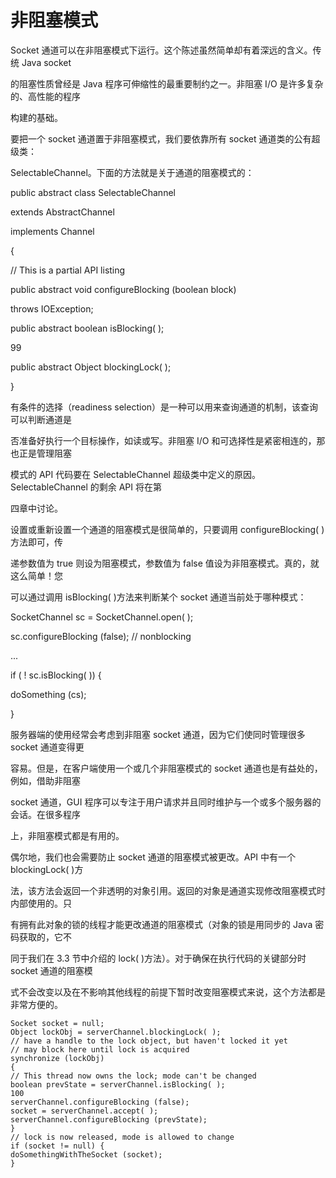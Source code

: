 # 非阻塞模式

Socket 通道可以在非阻塞模式下运行。这个陈述虽然简单却有着深远的含义。传统 Java socket

的阻塞性质曾经是 Java 程序可伸缩性的最重要制约之一。非阻塞 I/O 是许多复杂的、高性能的程序

构建的基础。

要把一个 socket 通道置于非阻塞模式，我们要依靠所有 socket 通道类的公有超级类：

SelectableChannel。下面的方法就是关于通道的阻塞模式的：

public abstract class SelectableChannel

extends AbstractChannel

implements Channel

{

// This is a partial API listing

public abstract void configureBlocking \(boolean block\)

throws IOException;

public abstract boolean isBlocking\( \);

99

public abstract Object blockingLock\( \);

}

有条件的选择（readiness selection）是一种可以用来查询通道的机制，该查询可以判断通道是

否准备好执行一个目标操作，如读或写。非阻塞 I/O 和可选择性是紧密相连的，那也正是管理阻塞

模式的 API 代码要在 SelectableChannel 超级类中定义的原因。SelectableChannel 的剩余 API 将在第

四章中讨论。

设置或重新设置一个通道的阻塞模式是很简单的，只要调用 configureBlocking\( \)方法即可，传

递参数值为 true 则设为阻塞模式，参数值为 false 值设为非阻塞模式。真的，就这么简单！您

可以通过调用 isBlocking\( \)方法来判断某个 socket 通道当前处于哪种模式：

SocketChannel sc = SocketChannel.open\( \);

sc.configureBlocking \(false\); // nonblocking

...

if \( ! sc.isBlocking\( \)\) {

doSomething \(cs\);

}

服务器端的使用经常会考虑到非阻塞 socket 通道，因为它们使同时管理很多 socket 通道变得更

容易。但是，在客户端使用一个或几个非阻塞模式的 socket 通道也是有益处的，例如，借助非阻塞

socket 通道，GUI 程序可以专注于用户请求并且同时维护与一个或多个服务器的会话。在很多程序

上，非阻塞模式都是有用的。

偶尔地，我们也会需要防止 socket 通道的阻塞模式被更改。API 中有一个 blockingLock\( \)方

法，该方法会返回一个非透明的对象引用。返回的对象是通道实现修改阻塞模式时内部使用的。只

有拥有此对象的锁的线程才能更改通道的阻塞模式（对象的锁是用同步的 Java 密码获取的，它不

同于我们在 3.3 节中介绍的 lock\( \)方法）。对于确保在执行代码的关键部分时 socket 通道的阻塞模

式不会改变以及在不影响其他线程的前提下暂时改变阻塞模式来说，这个方法都是非常方便的。

```
Socket socket = null;
Object lockObj = serverChannel.blockingLock( );
// have a handle to the lock object, but haven't locked it yet
// may block here until lock is acquired
synchronize (lockObj)
{
// This thread now owns the lock; mode can't be changed
boolean prevState = serverChannel.isBlocking( );
100
serverChannel.configureBlocking (false);
socket = serverChannel.accept( );
serverChannel.configureBlocking (prevState);
}
// lock is now released, mode is allowed to change
if (socket != null) {
doSomethingWithTheSocket (socket);
}
```



